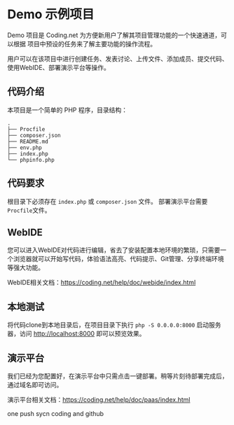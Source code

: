 # Demo 示例项目

Demo 项目是 Coding.net 为方便新用户了解其项目管理功能的一个快速通道，可以根据 项目中预设的任务来了解主要功能的操作流程。

用户可以在该项目中进行创建任务、发表讨论、上传文件、添加成员、提交代码、使用WebIDE、部署演示平台等操作。

## 代码介绍

本项目是一个简单的 PHP 程序，目录结构：

```
.
├── Procfile
├── composer.json
├── README.md
├── env.php
├── index.php
└── phpinfo.php
```

## 代码要求

根目录下必须存在 `index.php` 或 `composer.json` 文件。
部署演示平台需要`Procfile`文件。

## WebIDE

您可以进入WebIDE对代码进行编辑，省去了安装配置本地环境的繁琐，只需要一个浏览器就可以开始写代码，体验语法高亮、代码提示、Git管理、分享终端环境等强大功能。

WebIDE相关文档：https://coding.net/help/doc/webide/index.html

## 本地测试

将代码clone到本地目录后，在项目目录下执行 `php -S 0.0.0.0:8000` 启动服务器，访问 [http://localhost:8000](http://localhost:8000) 即可以预览效果。

## 演示平台

我们已经为您配置好，在演示平台中只需点击一键部署。稍等片刻待部署完成后，通过域名即可访问。

演示平台相关文档：https://coding.net/help/doc/paas/index.html


one push sycn coding and github 
